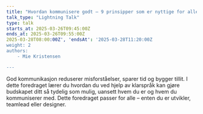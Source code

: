 ```yaml
---
title: "Hvordan kommunisere godt – 9 prinsipper som er nyttige for alle"
talk_type: "Lightning Talk"
type: talk
starts_at: 2025-03-26T09:45:00Z
ends_at: 2025-03-26T09:55:00Z
2025-03-28T08:00:00Z', 'endsAt': '2025-03-28T11:20:00Z
weight: 2
authors:
    - Mie Kristensen

---
```

God kommunikasjon reduserer misforståelser, sparer tid og bygger tillit. I dette foredraget lærer du hvordan du ved hjelp av klarspråk kan gjøre budskapet ditt så tydelig som mulig, uansett hvem du er og hvem du kommuniserer med. Dette foredraget passer for alle – enten du er utvikler, teamlead eller designer.
